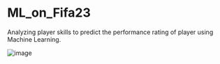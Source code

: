 # ML_on_Fifa23

Analyzing player skills to predict the performance rating of player using Machine Learning.

![image](https://user-images.githubusercontent.com/47523576/212555666-13f42cb9-2470-4bde-b5e6-1be2a8197d00.png)
